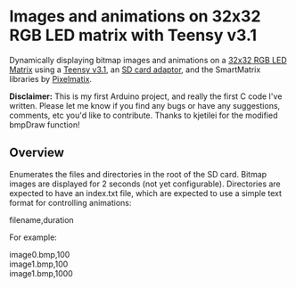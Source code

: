 Images and animations on 32x32 RGB LED matrix with Teensy v3.1
==============================================================

Dynamically displaying bitmap images and animations on a [32x32 RGB LED Matrix](http://www.adafruit.com/products/1484) using a [Teensy v3.1](https://www.pjrc.com/store/teensy31.html), an [SD card adaptor](https://www.pjrc.com/store/sd_adaptor.html), and the SmartMatrix libraries by [Pixelmatix](http://docs.pixelmatix.com/SmartMatrix).

**Disclaimer:** This is my first Arduino project, and really the first C code I've written.  Please let me know if you find any bugs or have any suggestions, comments, etc you'd like to contribute.  Thanks to kjetilei for the modified bmpDraw function!

Overview
--------
Enumerates the files and directories in the root of the SD card.  Bitmap images are displayed for 2 seconds (not yet configurable).  Directories are expected to have an index.txt file, which are expected to use a simple text format for controlling animations:

filename,duration

For example:

image0.bmp,100  
image1.bmp,100  
image1.bmp,1000
